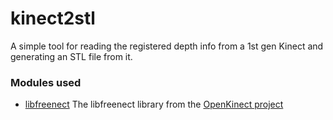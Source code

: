 # kinect2stl
A simple tool for reading the registered depth info from a 1st gen Kinect and generating an STL file from it.

### Modules used
* [libfreenect](https://github.com/OpenKinect/libfreenect/) The libfreenect library from the [OpenKinect project](http://openkinect.org)

